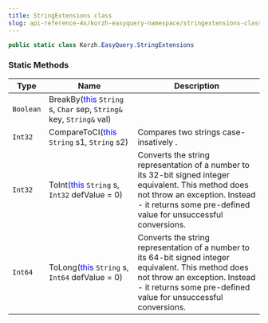 ```yaml
---
title: StringExtensions class
slug: api-reference-4x/korzh-easyquery-namespace/stringextensions-class
---
```


```csharp
public static class Korzh.EasyQuery.StringExtensions

```

### Static Methods

| Type | Name | Description | 
| --- | --- | --- | 
| `Boolean` | BreakBy(<span style='color: blue'>this</span> `String` s, `Char` sep, `String&` key, `String&` val) |  | 
| `Int32` | CompareToCI(<span style='color: blue'>this</span> `String` s1, `String` s2) | Compares two strings case-insatively . | 
| `Int32` | ToInt(<span style='color: blue'>this</span> `String` s, `Int32` defValue = 0) | Converts the string representation of a number to its 32-bit signed integer equivalent.  This method does not throw an exception. Instead - it returns some pre-defined value for unsuccessful conversions. | 
| `Int64` | ToLong(<span style='color: blue'>this</span> `String` s, `Int64` defValue = 0) | Converts the string representation of a number to its 64-bit signed integer equivalent.  This method does not throw an exception. Instead - it returns some pre-defined value for unsuccessful conversions. |